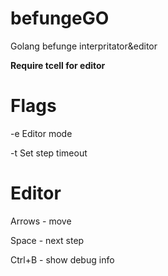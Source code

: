 # befungeGO
Golang befunge interpritator&editor

**Require tcell for editor**


# Flags
-e Editor mode

-t Set step timeout

# Editor
Arrows - move

Space  - next step

Ctrl+B - show debug info

